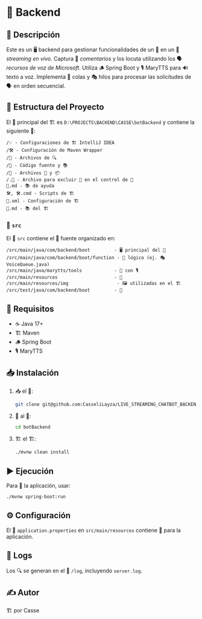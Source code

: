 # 🤖 Backend

## 📜 Descripción
Este es un 🖥️ backend para gestionar funcionalidades de un 🤖 en un 🎥 *streaming en vivo*. Captura 📝 *comentarios* y los locuta utilizando los 🗣️ *recursos de voz de Microsoft*. Utiliza 🪵 Spring Boot y 🎙️ MaryTTS para 🔊 texto a voz. Implementa 📩 colas y 🎭 hilos para procesar las solicitudes de 🗣️ en orden secuencial.

## 📂 Estructura del Proyecto

El 📂 principal del 🏗️ es `D:\PROJECTS\BACKEND\CASSE\botBackend` y contiene la siguiente 📑:

```
/💡 - Configuraciones de 🏗️ IntelliJ IDEA
/🛠️ - Configuración de Maven Wrapper
/📜 - Archivos de 🔍
/💾 - Código fuente y 📚
/🎯 - Archivos 🔨 y 📦
/.🚫 - Archivo para excluir 📄 en el control de 📜
📖.md - 📚 de ayuda
🛠️, 🛠️.cmd - Scripts de 🏗️
📜.xml - Configuración de 🏗️
📖.md - 📚 del 🏗️
```

### 📂 `src`

El 📂 `src` contiene el 💾 fuente organizado en:

```
/src/main/java/com/backend/boot         - 🖥️ principal del 🤖
/src/main/java/com/backend/boot/function - 🤖 lógico (ej. 🎭 VoiceQueue.java)
/src/main/java/marytts/tools            - 🤝 con 🎙️
/src/main/resources                     - 🔧
/src/main/resources/img                  - 🖼️ utilizadas en el 🏗️
/src/test/java/com/backend/boot         - 🧪
```

## 📌 Requisitos

- ☕ Java 17+
- 🏗️ Maven
- 🪵 Spring Boot
- 🎙️ MaryTTS

## 📥 Instalación

1. 📥 el 📜:
   ```sh
   git clone git@github.com:CasseliLayza/LIVE_STREAMING_CHATBOT_BACKEND.git
   ```
2. 📂 al 📜:
   ```sh
   cd botBackend
   ```
3. 🏗️ el 🏗️:
   ```sh
   ./mvnw clean install
   ```

## ▶️ Ejecución
Para 🚀 la aplicación, usar:
```sh
./mvnw spring-boot:run
```

## ⚙️ Configuración
El 📄 `application.properties` en `src/main/resources` contiene 🔑 para la aplicación.

## 📜 Logs
Los 🔍 se generan en el 📂 `/log`, incluyendo `server.log`.

## ✍️ Autor
🏗️ por Casse

